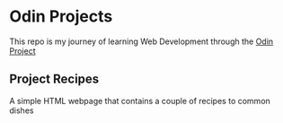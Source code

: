 # Odin Projects

This repo is my journey of learning Web Development through the [Odin Project](https://www.theodinproject.com/)




## Project Recipes

A simple HTML webpage that contains a couple of recipes to common dishes